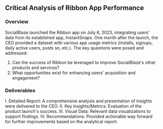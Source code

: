 <h2> Critical Analysis of Ribbon App Performance </h2>
 
<h3>Overview </h3>
SocialBlaze launched the Ribbon app on July 6, 2023, integrating users' data from its established app, InstantSnaps. One month after the launch, the CEO provided a dataset with various app usage metrics (installs, signups, daily active users, posts sn, etc.). The key questions were posed and addressed:

1. Can the success of Ribbon be leveraged to improve SocialBlaze's other products and services?
2. What opportunities exist for enhancing users' acquisition and engagement?

<h3>Deliverables</h3>
I. Detailed Report: A comprehensive analysis and presentation of insights were delivered to the CEO.
II. Key Insights/Metrics: Evaluation of the product launch's success.
III. Visual Data: Relevant data visualizations to support findings.
IV. Recommendations: Provided actionable way forward for further improvements based on the analytical report.